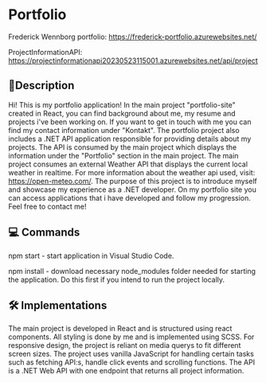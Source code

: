 # Portfolio
Frederick Wennborg portfolio: https://frederick-portfolio.azurewebsites.net/

ProjectInformationAPI: https://projectinformationapi20230523115001.azurewebsites.net/api/project

## 📃Description
Hi! This is my portfolio application! In the main project "portfolio-site" created in React, you can find background about me, my resume and projects i've been working on. If you want to get in touch with me you can find my contact information under "Kontakt". The portfolio project also includes a .NET API application responsible for providing details about my projects. The API is consumed by the main project which displays the information under the "Portfolio" section in the main project. The main project consumes an external Weather API that displays the current local weather in realtime. For more information about the weather api used, visit: https://open-meteo.com/. The purpose of this project is to introduce myself and showcase my experience as a .NET developer. On my portfolio site you can access applications that i have developed and follow my progression. Feel free to contact me!


## :computer: Commands
npm start  - start application in Visual Studio Code.

npm install - download necessary node_modules folder needed for starting the application. Do this first if you intend to run the project locally.



## 🛠️ Implementations
The main project is developed in React and is structured using react components. All styling is done by me and is implemented using SCSS. For responsive design, the project is reliant on media querys to fit different screen sizes. The project uses vanilla JavaScript for handling certain tasks such as fetching API:s, handle click events and scrolling functions. The API is a .NET Web API with one endpoint that returns all project information.    

